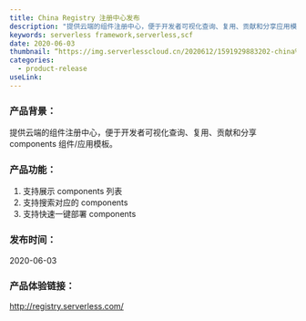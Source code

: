 ```yaml
---
title: China Registry 注册中心发布
description: "提供云端的组件注册中心，便于开发者可视化查询、复用、贡献和分享应用模板。"
keywords: serverless framework,serverless,scf
date: 2020-06-03
thumbnail: “https://img.serverlesscloud.cn/2020612/1591929883202-china%20registry.jpg”
categories:
  - product-release
useLink: 
---
```


### 产品背景：
提供云端的组件注册中心，便于开发者可视化查询、复用、贡献和分享 components 组件/应用模板。

### 产品功能：
1. 支持展示 components 列表
2. 支持搜索对应的 components
3. 支持快速一键部署 components

### 发布时间：
2020-06-03

### 产品体验链接：
http://registry.serverless.com/
